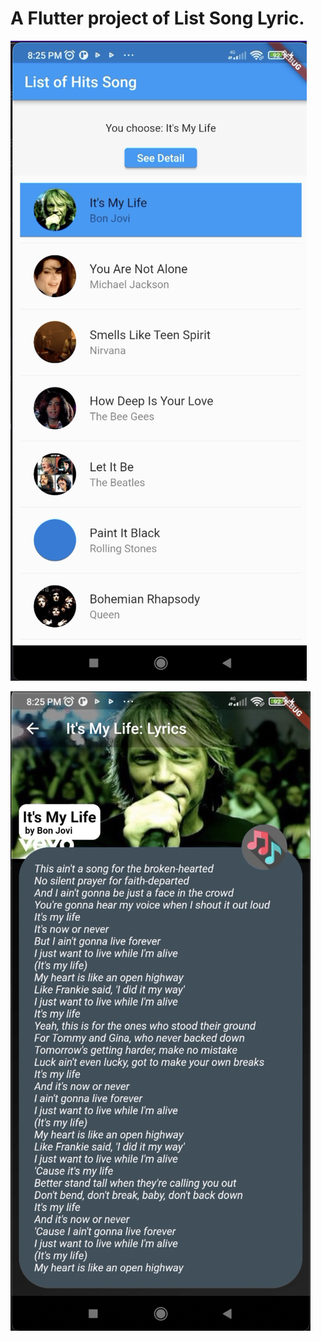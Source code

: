 # A Flutter project of List Song Lyric.

![Alt text](https://github.com/mikkelofficial7/flutter_song_lyrics/blob/main/Screen%20Shot%202022-12-12%20at%2020.50.36.png?raw=true "Screenshot 1")

![Alt text](https://github.com/mikkelofficial7/flutter_song_lyrics/blob/main/Screen%20Shot%202022-12-12%20at%2020.51.15.png?raw=true "Screenshot 2")
